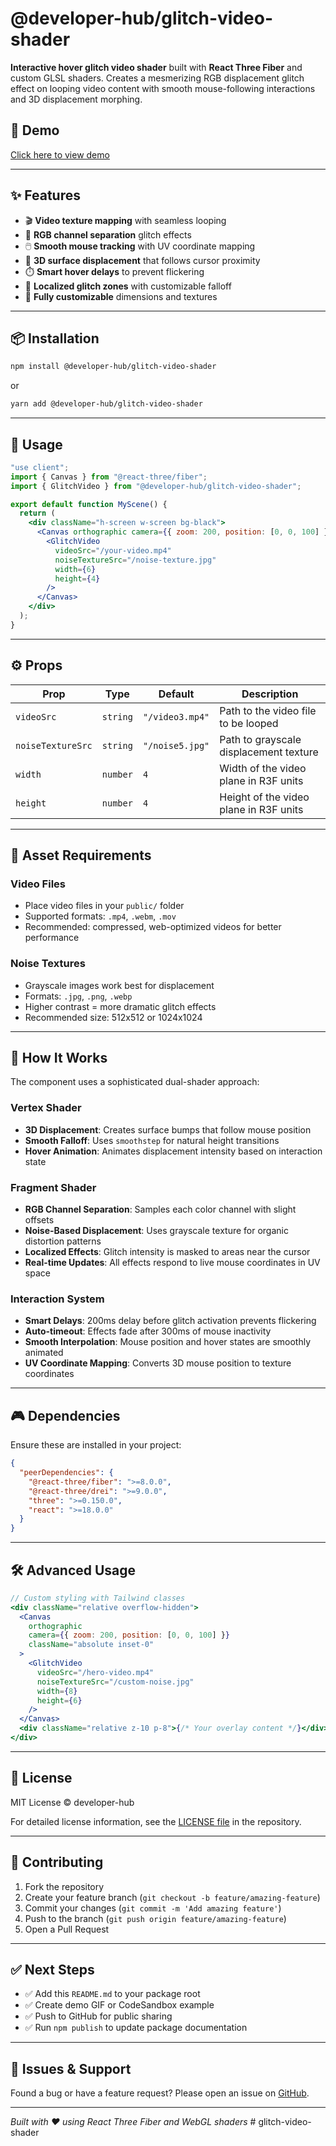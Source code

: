 # @developer-hub/glitch-video-shader

**Interactive hover glitch video shader** built with **React Three Fiber** and custom GLSL shaders. Creates a mesmerizing RGB displacement glitch effect on looping video content with smooth mouse-following interactions and 3D displacement morphing.

## 🌌 Demo

[Click here to view demo](https://demo-glitch-shader.vercel.app/)

---

## ✨ Features

- 🎬 **Video texture mapping** with seamless looping
- 🎨 **RGB channel separation** glitch effects
- 🖱️ **Smooth mouse tracking** with UV coordinate mapping
- 📐 **3D surface displacement** that follows cursor proximity
- ⏱️ **Smart hover delays** to prevent flickering
- 🎯 **Localized glitch zones** with customizable falloff
- 🔧 **Fully customizable** dimensions and textures

---

## 📦 Installation

```bash
npm install @developer-hub/glitch-video-shader
```

or

```bash
yarn add @developer-hub/glitch-video-shader
```

---

## 🧩 Usage

```jsx
"use client";
import { Canvas } from "@react-three/fiber";
import { GlitchVideo } from "@developer-hub/glitch-video-shader";

export default function MyScene() {
  return (
    <div className="h-screen w-screen bg-black">
      <Canvas orthographic camera={{ zoom: 200, position: [0, 0, 100] }}>
        <GlitchVideo
          videoSrc="/your-video.mp4"
          noiseTextureSrc="/noise-texture.jpg"
          width={6}
          height={4}
        />
      </Canvas>
    </div>
  );
}
```

---

## ⚙️ Props

| Prop              | Type     | Default         | Description                            |
| ----------------- | -------- | --------------- | -------------------------------------- |
| `videoSrc`        | `string` | `"/video3.mp4"` | Path to the video file to be looped    |
| `noiseTextureSrc` | `string` | `"/noise5.jpg"` | Path to grayscale displacement texture |
| `width`           | `number` | `4`             | Width of the video plane in R3F units  |
| `height`          | `number` | `4`             | Height of the video plane in R3F units |

---

## 📁 Asset Requirements

### Video Files

- Place video files in your `public/` folder
- Supported formats: `.mp4`, `.webm`, `.mov`
- Recommended: compressed, web-optimized videos for better performance

### Noise Textures

- Grayscale images work best for displacement
- Formats: `.jpg`, `.png`, `.webp`
- Higher contrast = more dramatic glitch effects
- Recommended size: 512x512 or 1024x1024

---

## 🧠 How It Works

The component uses a sophisticated dual-shader approach:

### Vertex Shader

- **3D Displacement**: Creates surface bumps that follow mouse position
- **Smooth Falloff**: Uses `smoothstep` for natural height transitions
- **Hover Animation**: Animates displacement intensity based on interaction state

### Fragment Shader

- **RGB Channel Separation**: Samples each color channel with slight offsets
- **Noise-Based Displacement**: Uses grayscale texture for organic distortion patterns
- **Localized Effects**: Glitch intensity is masked to areas near the cursor
- **Real-time Updates**: All effects respond to live mouse coordinates in UV space

### Interaction System

- **Smart Delays**: 200ms delay before glitch activation prevents flickering
- **Auto-timeout**: Effects fade after 300ms of mouse inactivity
- **Smooth Interpolation**: Mouse position and hover states are smoothly animated
- **UV Coordinate Mapping**: Converts 3D mouse position to texture coordinates

---

## 🎮 Dependencies

Ensure these are installed in your project:

```json
{
  "peerDependencies": {
    "@react-three/fiber": ">=8.0.0",
    "@react-three/drei": ">=9.0.0",
    "three": ">=0.150.0",
    "react": ">=18.0.0"
  }
}
```

---

## 🛠️ Advanced Usage

```jsx
// Custom styling with Tailwind classes
<div className="relative overflow-hidden">
  <Canvas
    orthographic
    camera={{ zoom: 200, position: [0, 0, 100] }}
    className="absolute inset-0"
  >
    <GlitchVideo
      videoSrc="/hero-video.mp4"
      noiseTextureSrc="/custom-noise.jpg"
      width={8}
      height={6}
    />
  </Canvas>
  <div className="relative z-10 p-8">{/* Your overlay content */}</div>
</div>
```

---

## 📄 License

MIT License © developer-hub

For detailed license information, see the [LICENSE file](https://github.com/viraj-perera-dev/glitch-video-shader/blob/main/LICENSE) in the repository.

---

## 🤝 Contributing

1. Fork the repository
2. Create your feature branch (`git checkout -b feature/amazing-feature`)
3. Commit your changes (`git commit -m 'Add amazing feature'`)
4. Push to the branch (`git push origin feature/amazing-feature`)
5. Open a Pull Request

---

## ✅ Next Steps

- ✅ Add this `README.md` to your package root
- ✅ Create demo GIF or CodeSandbox example
- ✅ Push to GitHub for public sharing
- ✅ Run `npm publish` to update package documentation

---

## 🐛 Issues & Support

Found a bug or have a feature request? Please open an issue on [GitHub](https://github.com/your-username/glitch-video-shader/issues).

---

_Built with ❤️ using React Three Fiber and WebGL shaders_
#   g l i t c h - v i d e o - s h a d e r  
 